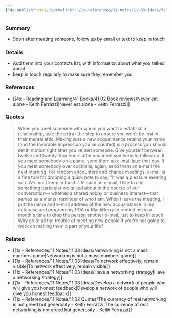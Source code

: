 ```yaml
---
{"dg-publish":true,"permalink":"/1x-references/11-notes/11-03-ideas/follow-up-soon-after-meeting-new-contacts/","title":"Follow up soon after meeting new contacts","created":"2025-03-14T15:37:01.581+03:00","updated":"2025-04-10T10:32:15.150+03:00"}
---
```



### Summary
- Soon after meeting someone, follow up by email or text to keep in touch

### Details
- Add them into your contacts list, with information about what you talked about. 
- keep in touch regularly to make sure they remember you

### References
- [[4x - Reading and Learning/41 Books/41.02 Book reviews/Never eat alone - Keith Ferrazzi\|Never eat alone - Keith Ferrazzi]]

### Quotes
> When you meet someone with whom you want to establish a relationship, take the extra little step to ensure you won't be lost in their mental attic. Making sure a new acquaintance retains your name (and the favorable impression you've created) is a process you should set in motion right after you've met someone. Give yourself between twelve and twenty-four hours after you meet someone to follow up. If you meet somebody on a plane, send them an e-mail later that day. If you meet somebody over cocktails, again, send them an e-mail the next morning. For random encounters and chance meetings, e-mail is a fine tool for dropping a quick note to say, "It was a pleasure meeting you. We must keep in touch." In such an e-mail, I like to cite something particular we talked about in the course of our conversation— whether a shared hobby or business interest—that serves as a mental reminder of who I am. When I leave the meeting, I put the name and e-mail address of the new acquaintance in my database and program my PDA or BlackBerry to remind me in a month's time to drop the person another e-mail, just to keep in touch. Why go to all the trouble of meeting new people if you're not going to work on making them a part of your life?

### Related
- [[1x - References/11 Notes/11.03 Ideas/Networking is not a mass numbers game\|Networking is not a mass numbers game]]
- [[1x - References/11 Notes/11.03 Ideas/To network effectively, remain visible\|To network effectively, remain visible]]
- [[1x - References/11 Notes/11.03 Ideas/Have a networking strategy\|Have a networking strategy]]
- [[1x - References/11 Notes/11.03 Ideas/Develop a network of people who will give you honest feedback\|Develop a network of people who will give you honest feedback]]
- [[1x - References/11 Notes/11.02 Quotes/The currency of real networking is not greed but generosity - Keith Ferrazzi\|The currency of real networking is not greed but generosity - Keith Ferrazzi]]
